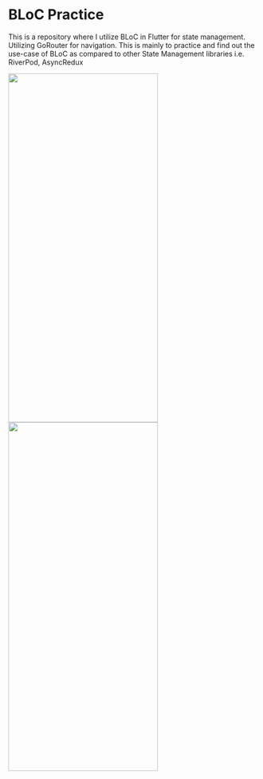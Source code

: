 # BLoC Practice
This is a repository where I utilize BLoC in Flutter for state management. Utilizing GoRouter for navigation. This is mainly to practice and find out the use-case of BLoC as compared to other State Management libraries i.e. RiverPod, AsyncRedux

<img src='https://github.com/user-attachments/assets/06154b11-ba9b-48e4-9444-c623b64b44c6' height=700 width=300>
<img src='https://github.com/user-attachments/assets/c9924e34-98d0-44cb-92c7-1164d6fe53c4' height=700 width=300>
